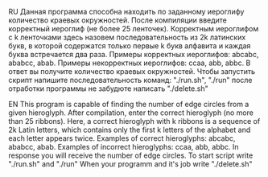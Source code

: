 RU
Данная программа способна находить по заданному иероглифу количество краевых окружностей. 
После компиляции введите корректный иероглиф (не более 25 ленточек).
Корректным иероглифом с k ленточками здесь назовем последовательность из 2k латинских букв, в которой содержатся только первые k букв алфавита и каждая буква встречается два раза.
Примеры корректных иероглифов: abcabc, ababcc, abab.
Примеры некорректных иероглифов: ccaa, abb, abbc.
В ответ вы получите количество краевых окружностей.
Чтобы запустить скрипт напишите последовательность команд: "./run.sh", "./run"
после отработки программы не забудюте написать "./delete.sh"

EN
This program is capable of finding the number of edge circles from a given hieroglyph.
After compilation, enter the correct hieroglyph (no more than 25 ribbons).
Here, a correct hieroglyph with k ribbons is a sequence of 2k Latin letters, which contains only the first k letters of the alphabet and each letter appears twice.
Examples of correct hieroglyphs: abcabc, ababcc, abab.
Examples of incorrect hieroglyphs: ccaa, abb, abbc.
In response you will receive the number of edge circles.
To start script write "./run.sh" and "./run"
When your programm and it's job write "./delete.sh"
